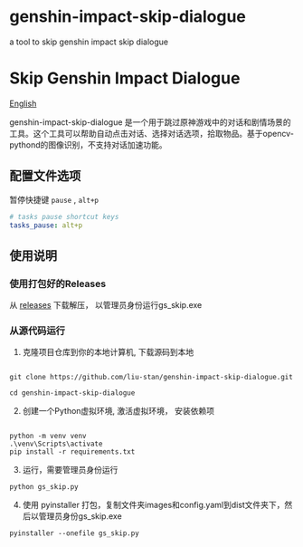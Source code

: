 # genshin-impact-skip-dialogue
a tool to  skip genshin impact skip dialogue 

# Skip Genshin Impact Dialogue
[English](docs/README.en.md)

genshin-impact-skip-dialogue 是一个用于跳过原神游戏中的对话和剧情场景的工具。这个工具可以帮助自动点击对话、选择对话选项，拾取物品。基于opencv-pythond的图像识别，不支持对话加速功能。

## 配置文件选项

暂停快捷键 `pause` , `alt+p`

```yaml
# tasks pause shortcut keys
tasks_pause: alt+p
```

## 使用说明

### 使用打包好的Releases

从 [releases](https://github.com/liu-stan/genshin-impact-skip-dialogue/releases) 下载解压， 以管理员身份运行gs_skip.exe

### 从源代码运行

1. 克隆项目仓库到你的本地计算机, 下载源码到本地

```

git clone https://github.com/liu-stan/genshin-impact-skip-dialogue.git

cd genshin-impact-skip-dialogue

```

2. 创建一个Python虚拟环境, 激活虚拟环境， 安装依赖项

```

python -m venv venv
.\venv\Scripts\activate
pip install -r requirements.txt
```


3. 运行，需要管理员身份运行

```
python gs_skip.py

```

4. 使用 pyinstaller 打包，复制文件夹images和config.yaml到dist文件夹下，然后以管理员身份gs_skip.exe

```
pyinstaller --onefile gs_skip.py

```